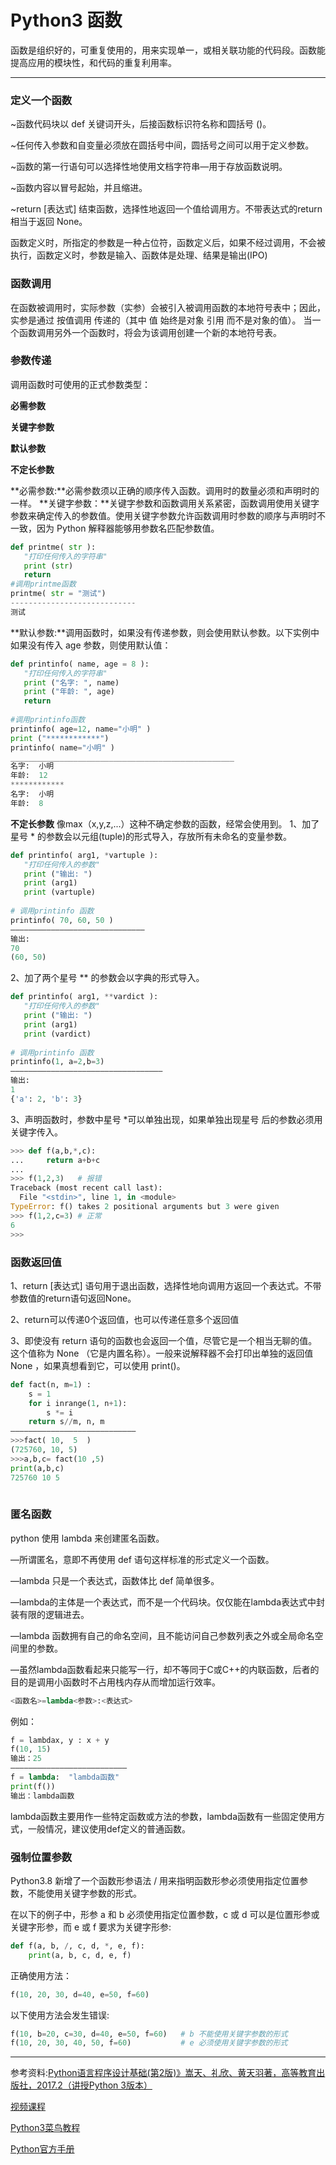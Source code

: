# Python3 函数


函数是组织好的，可重复使用的，用来实现单一，或相关联功能的代码段。函数能提高应用的模块性，和代码的重复利用率。

------



### 定义一个函数
~函数代码块以 def 关键词开头，后接函数标识符名称和圆括号 ()。

~任何传入参数和自变量必须放在圆括号中间，圆括号之间可以用于定义参数。

~函数的第一行语句可以选择性地使用文档字符串—用于存放函数说明。

~函数内容以冒号起始，并且缩进。

~return [表达式] 结束函数，选择性地返回一个值给调用方。不带表达式的return相当于返回 None。

函数定义时，所指定的参数是一种占位符，函数定义后，如果不经过调用，不会被执行，函数定义时，参数是输入、函数体是处理、结果是输出(IPO)
### 函数调用
在函数被调用时，实际参数（实参）会被引入被调用函数的本地符号表中；因此，实参是通过 按值调用 传递的（其中 值 始终是对象 引用 而不是对象的值）。 当一个函数调用另外一个函数时，将会为该调用创建一个新的本地符号表。
### 参数传递
调用函数时可使用的正式参数类型：

**必需参数**

**关键字参数**

**默认参数**

**不定长参数**

**必需参数:**必需参数须以正确的顺序传入函数。调用时的数量必须和声明时的一样。
**关键字参数：**关键字参数和函数调用关系紧密，函数调用使用关键字参数来确定传入的参数值。使用关键字参数允许函数调用时参数的顺序与声明时不一致，因为 Python 解释器能够用参数名匹配参数值。

```python
def printme( str ):
   "打印任何传入的字符串"
   print (str)
   return
#调用printme函数
printme( str = "测试")
----------------------------
测试
```
**默认参数:**调用函数时，如果没有传递参数，则会使用默认参数。以下实例中如果没有传入 age 参数，则使用默认值：

```python
def printinfo( name, age = 8 ):
   "打印任何传入的字符串"
   print ("名字: ", name)
   print ("年龄: ", age)
   return
 
#调用printinfo函数
printinfo( age=12, name="小明" )
print ("************")
printinfo( name="小明" )
__________________________________________________
名字:  小明
年龄:  12
************
名字:  小明
年龄:  8
```
**不定长参数**
像max（x,y,z,...）这种不确定参数的函数，经常会使用到。
1、加了星号 * 的参数会以元组(tuple)的形式导入，存放所有未命名的变量参数。

```python
def printinfo( arg1, *vartuple ):
   "打印任何传入的参数"
   print ("输出: ")
   print (arg1)
   print (vartuple)
 
# 调用printinfo 函数
printinfo( 70, 60, 50 )
——————————————————————————————
输出: 
70
(60, 50)
```
2、加了两个星号 ** 的参数会以字典的形式导入。

```python
def printinfo( arg1, **vardict ):
   "打印任何传入的参数"
   print ("输出: ")
   print (arg1)
   print (vardict)
 
# 调用printinfo 函数
printinfo(1, a=2,b=3)
——————————————————————————————————
输出: 
1
{'a': 2, 'b': 3}
```
3、声明函数时，参数中星号 *可以单独出现，如果单独出现星号  后的参数必须用关键字传入。

```python
>>> def f(a,b,*,c):
...     return a+b+c
... 
>>> f(1,2,3)   # 报错
Traceback (most recent call last):
  File "<stdin>", line 1, in <module>
TypeError: f() takes 2 positional arguments but 3 were given
>>> f(1,2,c=3) # 正常
6
>>>
```
### 函数返回值
1、return [表达式] 语句用于退出函数，选择性地向调用方返回一个表达式。不带参数值的return语句返回None。

2、return可以传递0个返回值，也可以传递任意多个返回值

3、即使没有 return 语句的函数也会返回一个值，尽管它是一个相当无聊的值。这个值称为 None （它是内置名称）。一般来说解释器不会打印出单独的返回值 None ，如果真想看到它，可以使用 print()。

```python
def fact(n, m=1) :
    s = 1
    for i inrange(1, n+1):
        s *= i
    return s//m, n, m
————————————————————————————
>>>fact( 10,  5  )
(725760, 10, 5)
>>>a,b,c= fact(10 ,5)
print(a,b,c)
725760 10 5
    
```

### 匿名函数
python 使用 lambda 来创建匿名函数。

—所谓匿名，意即不再使用 def 语句这样标准的形式定义一个函数。

—lambda 只是一个表达式，函数体比 def 简单很多。

—lambda的主体是一个表达式，而不是一个代码块。仅仅能在lambda表达式中封装有限的逻辑进去。

—lambda 函数拥有自己的命名空间，且不能访问自己参数列表之外或全局命名空间里的参数。

—虽然lambda函数看起来只能写一行，却不等同于C或C++的内联函数，后者的目的是调用小函数时不占用栈内存从而增加运行效率。

```python
<函数名>=lambda<参数>:<表达式>
```
例如：

```python
f = lambdax, y : x + y
f(10, 15)
输出：25
——————————————————————————
f = lambda:  "lambda函数"
print(f())
输出：lambda函数
```
lambda函数主要用作一些特定函数或方法的参数，lambda函数有一些固定使用方式，一般情况，建议使用def定义的普通函数。


### 强制位置参数
Python3.8 新增了一个函数形参语法 / 用来指明函数形参必须使用指定位置参数，不能使用关键字参数的形式。

在以下的例子中，形参 a 和 b 必须使用指定位置参数，c 或 d 可以是位置形参或关键字形参，而 e 或 f 要求为关键字形参:

```python
def f(a, b, /, c, d, *, e, f):
    print(a, b, c, d, e, f)
```
正确使用方法：

```python
f(10, 20, 30, d=40, e=50, f=60)
```
以下使用方法会发生错误:

```python
f(10, b=20, c=30, d=40, e=50, f=60)   # b 不能使用关键字参数的形式
f(10, 20, 30, 40, 50, f=60)           # e 必须使用关键字参数的形式
```

------

[^undefined]:

参考资料:[Python语言程序设计基础(第2版)》嵩天、礼欣、黄天羽著，高等教育出版社，2017.2（讲授Python 3版本）](https://item.jd.com/12128326.html?dist=jd)

[视频课程](http://www.icourse163.org/course/BIT-268001)

[Python3菜鸟教程](https://www.runoob.com/python3/python3-number.html)

[Python官方手册](https://docs.python.org/zh-cn/3/)
